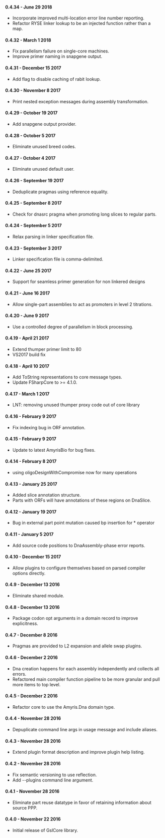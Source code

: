 #### 0.4.34 - June 29 2018
* Incorporate improved multi-location error line number reporting.
* Refactor RYSE linker lookup to be an injected function rather than a map.

#### 0.4.32 - March 1 2018
* Fix parallelism failure on single-core machines.
* Improve primer naming in snapgene output.

#### 0.4.31 - December 15 2017
* Add flag to disable caching of rabit lookup.

#### 0.4.30 - November 8 2017
* Print nested exception messages during assembly transformation.

#### 0.4.29 - October 19 2017
* Add snapgene output provider.

#### 0.4.28 - October 5 2017
* Eliminate unused breed codes.

#### 0.4.27 - October 4 2017
* Eliminate unused default user.

#### 0.4.26 - September 19 2017
* Deduplicate pragmas using reference equality.

#### 0.4.25 - September 8 2017
* Check for dnasrc pragma when promoting long slices to regular parts.

#### 0.4.24 - September 5 2017
* Relax parsing in linker specification file.

#### 0.4.23 - September 3 2017
* Linker specification file is comma-delimited.

#### 0.4.22 - June 25 2017
*  Support for seamless primer generation for non linkered designs

#### 0.4.21 - June 16 2017
* Allow single-part assemblies to act as promoters in level 2 titrations.

#### 0.4.20 - June 9 2017
* Use a controlled degree of parallelism in block processing.

#### 0.4.19 - April 21 2017
* Extend thumper primer limit to 80
* VS2017 build fix

#### 0.4.18 - April 10 2017
* Add ToString representations to core message types.
* Update FSharpCore to >= 4.1.0.

#### 0.4.17 - March 1 2017
* LNT: removing unused thumper proxy code out of core library

#### 0.4.16 - February 9 2017
* Fix indexing bug in ORF annotation.

#### 0.4.15 - February 9 2017
* Update to latest AmyrisBio for bug fixes.

#### 0.4.14 - February 8 2017
* using oligoDesignWithCompromise now for many operations

#### 0.4.13 - January 25 2017
* Added slice annotation structure.
* Parts with ORFs will have annotations of these regions on DnaSlice.

#### 0.4.12 - January 19 2017
* Bug in external part point mutation caused bp insertion for * operator

#### 0.4.11 - January 5 2017
* Add source code positions to DnaAssembly-phase error reports.

#### 0.4.10 - December 15 2017
* Allow plugins to configure themselves based on parsed compiler options directly.

#### 0.4.9 - December 13 2016
* Eliminate shared module.

#### 0.4.8 - December 13 2016
* Package codon opt arguments in a domain record to improve explicitness.

#### 0.4.7 - December 8 2016
* Pragmas are provided to L2 expansion and allele swap plugins.

#### 0.4.6 - December 2 2016
* Dna creation happens for each assembly independently and collects all errors.
* Refactored main compiler function pipeline to be more granular and pull more items to top level.

#### 0.4.5 - December 2 2016
* Refactor core to use the Amyris.Dna domain type.

#### 0.4.4 - November 28 2016
* Depuplicate command line args in usage message and include aliases.

#### 0.4.3 - November 28 2016
* Extend plugin format description and improve plugin help listing.

#### 0.4.2 - November 28 2016
* Fix semantic versioning to use reflection.
* Add --plugins command line argument.

#### 0.4.1 - November 28 2016
* Eliminate part reuse datatype in favor of retaining information about source PPP.

#### 0.4.0 - November 22 2016
* Initial release of GslCore library.
